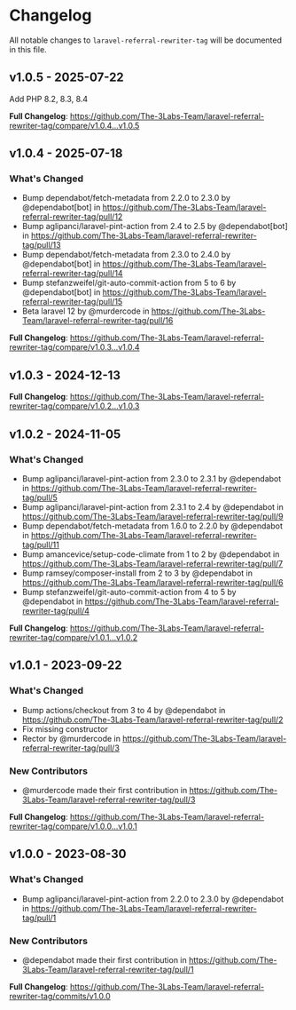 # Changelog

All notable changes to `laravel-referral-rewriter-tag` will be documented in this file.

## v1.0.5 - 2025-07-22

Add PHP 8.2, 8.3, 8.4

**Full Changelog**: https://github.com/The-3Labs-Team/laravel-referral-rewriter-tag/compare/v1.0.4...v1.0.5

## v1.0.4 - 2025-07-18

### What's Changed

* Bump dependabot/fetch-metadata from 2.2.0 to 2.3.0 by @dependabot[bot] in https://github.com/The-3Labs-Team/laravel-referral-rewriter-tag/pull/12
* Bump aglipanci/laravel-pint-action from 2.4 to 2.5 by @dependabot[bot] in https://github.com/The-3Labs-Team/laravel-referral-rewriter-tag/pull/13
* Bump dependabot/fetch-metadata from 2.3.0 to 2.4.0 by @dependabot[bot] in https://github.com/The-3Labs-Team/laravel-referral-rewriter-tag/pull/14
* Bump stefanzweifel/git-auto-commit-action from 5 to 6 by @dependabot[bot] in https://github.com/The-3Labs-Team/laravel-referral-rewriter-tag/pull/15
* Beta laravel 12 by @murdercode in https://github.com/The-3Labs-Team/laravel-referral-rewriter-tag/pull/16

**Full Changelog**: https://github.com/The-3Labs-Team/laravel-referral-rewriter-tag/compare/v1.0.3...v1.0.4

## v1.0.3 - 2024-12-13

**Full Changelog**: https://github.com/The-3Labs-Team/laravel-referral-rewriter-tag/compare/v1.0.2...v1.0.3

## v1.0.2 - 2024-11-05

### What's Changed

* Bump aglipanci/laravel-pint-action from 2.3.0 to 2.3.1 by @dependabot in https://github.com/The-3Labs-Team/laravel-referral-rewriter-tag/pull/5
* Bump aglipanci/laravel-pint-action from 2.3.1 to 2.4 by @dependabot in https://github.com/The-3Labs-Team/laravel-referral-rewriter-tag/pull/9
* Bump dependabot/fetch-metadata from 1.6.0 to 2.2.0 by @dependabot in https://github.com/The-3Labs-Team/laravel-referral-rewriter-tag/pull/11
* Bump amancevice/setup-code-climate from 1 to 2 by @dependabot in https://github.com/The-3Labs-Team/laravel-referral-rewriter-tag/pull/7
* Bump ramsey/composer-install from 2 to 3 by @dependabot in https://github.com/The-3Labs-Team/laravel-referral-rewriter-tag/pull/6
* Bump stefanzweifel/git-auto-commit-action from 4 to 5 by @dependabot in https://github.com/The-3Labs-Team/laravel-referral-rewriter-tag/pull/4

**Full Changelog**: https://github.com/The-3Labs-Team/laravel-referral-rewriter-tag/compare/v1.0.1...v1.0.2

## v1.0.1 - 2023-09-22

### What's Changed

- Bump actions/checkout from 3 to 4 by @dependabot in https://github.com/The-3Labs-Team/laravel-referral-rewriter-tag/pull/2
- Fix missing constructor
- Rector by @murdercode in https://github.com/The-3Labs-Team/laravel-referral-rewriter-tag/pull/3

### New Contributors

- @murdercode made their first contribution in https://github.com/The-3Labs-Team/laravel-referral-rewriter-tag/pull/3

**Full Changelog**: https://github.com/The-3Labs-Team/laravel-referral-rewriter-tag/compare/v1.0.0...v1.0.1

## v1.0.0 - 2023-08-30

### What's Changed

- Bump aglipanci/laravel-pint-action from 2.2.0 to 2.3.0 by @dependabot in https://github.com/The-3Labs-Team/laravel-referral-rewriter-tag/pull/1

### New Contributors

- @dependabot made their first contribution in https://github.com/The-3Labs-Team/laravel-referral-rewriter-tag/pull/1

**Full Changelog**: https://github.com/The-3Labs-Team/laravel-referral-rewriter-tag/commits/v1.0.0
